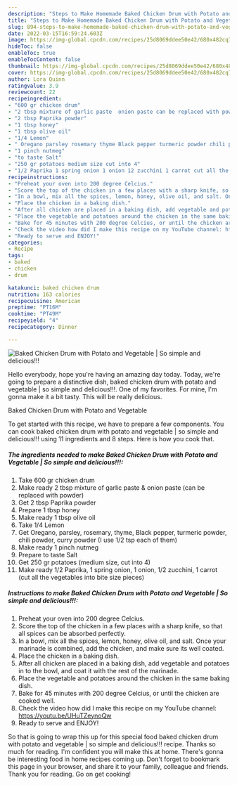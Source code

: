 ```yaml
---
description: "Steps to Make Homemade Baked Chicken Drum with Potato and Vegetable | So simple and delicious!!!"
title: "Steps to Make Homemade Baked Chicken Drum with Potato and Vegetable | So simple and delicious!!!"
slug: 894-steps-to-make-homemade-baked-chicken-drum-with-potato-and-vegetable-so-simple-and-delicious
date: 2022-03-15T16:59:24.603Z
image: https://img-global.cpcdn.com/recipes/25d8069ddee50e42/680x482cq70/baked-chicken-drum-with-potato-and-vegetable-so-simple-and-delicious-recipe-main-photo.jpg
hideToc: false
enableToc: true
enableTocContent: false
thumbnail: https://img-global.cpcdn.com/recipes/25d8069ddee50e42/680x482cq70/baked-chicken-drum-with-potato-and-vegetable-so-simple-and-delicious-recipe-main-photo.jpg
cover: https://img-global.cpcdn.com/recipes/25d8069ddee50e42/680x482cq70/baked-chicken-drum-with-potato-and-vegetable-so-simple-and-delicious-recipe-main-photo.jpg
author: Lora Quinn
ratingvalue: 3.9
reviewcount: 22
recipeingredient:
- "600 gr chicken drum"
- "2 tbsp mixture of garlic paste  onion paste can be replaced with powder"
- "2 tbsp Paprika powder"
- "1 tbsp honey"
- "1 tbsp olive oil"
- "1/4 Lemon"
- " Oregano parsley rosemary thyme Black pepper turmeric powder chili powder curry powder I use 12 tsp each of them"
- "1 pinch nutmeg"
- "to taste Salt"
- "250 gr potatoes medium size cut into 4"
- "1/2 Paprika 1 spring onion 1 onion 12 zucchini 1 carrot cut all the vegetables into bite size pieces"
recipeinstructions:
- "Preheat your oven into 200 degree Celcius."
- "Score the top of the chicken in a few places with a sharp knife, so that all spices can be absorbed perfectly."
- "In a bowl, mix all the spices, lemon, honey, olive oil, and salt. Once your marinade is combined, add the chicken, and make sure its well coated."
- "Place the chicken in a baking dish."
- "After all chicken are placed in a baking dish, add vegetable and potatoes in to the bowl, and coat it with the rest of the marinade."
- "Place the vegetable and potatoes around the chicken in the same baking dish."
- "Bake for 45 minutes with 200 degree Celcius, or until the chicken are cooked well."
- "Check the video how did I make this recipe on my YouTube channel: https://youtu.be/UHuTZeynoQw"
- "Ready to serve and ENJOY!"
categories:
- Recipe
tags:
- baked
- chicken
- drum

katakunci: baked chicken drum 
nutrition: 163 calories
recipecuisine: American
preptime: "PT16M"
cooktime: "PT49M"
recipeyield: "4"
recipecategory: Dinner

---
```



![Baked Chicken Drum with Potato and Vegetable | So simple and delicious!!!](https://img-global.cpcdn.com/recipes/25d8069ddee50e42/680x482cq70/baked-chicken-drum-with-potato-and-vegetable-so-simple-and-delicious-recipe-main-photo.jpg)

Hello everybody, hope you're having an amazing day today. Today, we're going to prepare a distinctive dish, baked chicken drum with potato and vegetable | so simple and delicious!!!. One of my favorites. For mine, I'm gonna make it a bit tasty. This will be really delicious.

Baked Chicken Drum with Potato and Vegetable 

To get started with this recipe, we have to prepare a few components. You can cook baked chicken drum with potato and vegetable | so simple and delicious!!! using 11 ingredients and 8 steps. Here is how you cook that.

<!--inarticleads1-->

##### The ingredients needed to make Baked Chicken Drum with Potato and Vegetable | So simple and delicious!!!:

1. Take 600 gr chicken drum
1. Make ready 2 tbsp mixture of garlic paste &amp; onion paste (can be replaced with powder)
1. Get 2 tbsp Paprika powder
1. Prepare 1 tbsp honey
1. Make ready 1 tbsp olive oil
1. Take 1/4 Lemon
1. Get  Oregano, parsley, rosemary, thyme, Black pepper, turmeric powder, chili powder, curry powder (I use 1/2 tsp each of them)
1. Make ready 1 pinch nutmeg
1. Prepare to taste Salt
1. Get 250 gr potatoes (medium size, cut into 4)
1. Make ready 1/2 Paprika, 1 spring onion, 1 onion, 1/2 zucchini, 1 carrot (cut all the vegetables into bite size pieces)




<!--inarticleads2-->

##### Instructions to make Baked Chicken Drum with Potato and Vegetable | So simple and delicious!!!:

1. Preheat your oven into 200 degree Celcius.
1. Score the top of the chicken in a few places with a sharp knife, so that all spices can be absorbed perfectly.
1. In a bowl, mix all the spices, lemon, honey, olive oil, and salt. Once your marinade is combined, add the chicken, and make sure its well coated.
1. Place the chicken in a baking dish.
1. After all chicken are placed in a baking dish, add vegetable and potatoes in to the bowl, and coat it with the rest of the marinade.
1. Place the vegetable and potatoes around the chicken in the same baking dish.
1. Bake for 45 minutes with 200 degree Celcius, or until the chicken are cooked well.
1. Check the video how did I make this recipe on my YouTube channel: https://youtu.be/UHuTZeynoQw
1. Ready to serve and ENJOY!



So that is going to wrap this up for this special food baked chicken drum with potato and vegetable | so simple and delicious!!! recipe. Thanks so much for reading. I'm confident you will make this at home. There's gonna be interesting food in home recipes coming up. Don't forget to bookmark this page in your browser, and share it to your family, colleague and friends. Thank you for reading. Go on get cooking!
